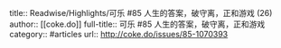 title:: Readwise/Highlights/可乐 #85 人生的答案，破守离，正和游戏 (26)
author:: [[coke.do]]
full-title:: 可乐 \#85 人生的答案，破守离，正和游戏
category:: #articles
url:: http://coke.do/issues/85-1070393
